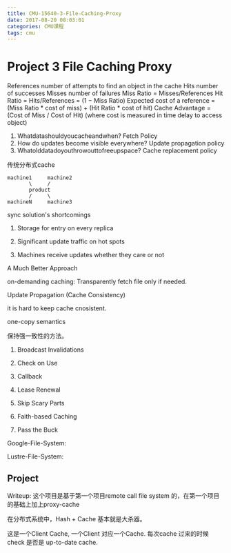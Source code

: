 ```yaml
---
title: CMU-15640-3-File-Caching-Proxy
date: 2017-08-20 08:03:01
categories: CMU课程
tags: cmu
---
```

# Project 3 File Caching Proxy

References number of attempts to find an object in the cache Hits number of successes
Misses number of failures
Miss Ratio = Misses/References
Hit Ratio = Hits/References = (1 − Miss Ratio)
Expected cost of a reference = (Miss Ratio * cost of miss) + (Hit Ratio * cost of hit)
Cache Advantage = (Cost of Miss / Cost of Hit)
(where cost is measured in time delay to access object)

1. Whatdatashouldyoucacheandwhen?
Fetch Policy
2. How do updates become visible everywhere?
Update propagation policy
3. Whatolddatadoyouthrowouttofreeupspace?
Cache replacement policy

传统分布式cache
```text
machine1     machine2
       \     /
       product
       /     \
machineN     machine3
```
sync solution's shortcomings

1. Storage for entry on every replica

2. Significant update traffic on hot spots

3. Machines receive updates whether they care or not

A Much Better Approach

on-demanding caching: Transparently fetch file only if needed.

Update Propagation (Cache Consistency)

it is hard to keep cache cnosistent.

one-copy semantics

保持强一致性的方法。

1. Broadcast Invalidations

2. Check on Use

3. Callback

4. Lease Renewal

5. Skip Scary Parts

6. Faith-based Caching

7. Pass the Buck

Google-File-System:

Lustre-File-System:

## Project
Writeup:
这个项目是基于第一个项目remote call file system 的，在第一个项目的基础上加上proxy-cache

在分布式系统中，Hash + Cache 基本就是大杀器。

这是一个Client Cache, 一个Client 对应一个Cache. 每次cache 过来的时候check 是否是 up-to-date cache.


